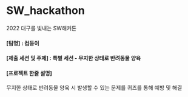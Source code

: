 # SW_hackathon
2022 대구를 빛내는 SW해커톤

#### [팀명] : 컴둥이
#### [제출 세션 및 주제] : 특별 세션 - 무지한 상태로 반려동물 양육
#### [프로젝트 한줄 설명]
무지한 상태로 반려동물 양육 시 발생할 수 있는 문제를 퀴즈를 통해 예방 및 해결

